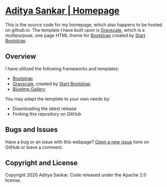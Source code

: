 # [Aditya Sankar | Homepage](http://www.adityasankar.com/)

This is the source code for my homepage, which also happens to be hosted on github.io. The template I have built upon is [Grayscale](http://startbootstrap.com/template-overviews/grayscale/), which is a multipurpose, one page HTML theme for [Bootstrap](http://getbootstrap.com/) created by [Start Bootstrap](http://startbootstrap.com/).

## Overview

I have utilized the following frameworks and templates:
* [Bootstrap](http://getbootstrap.com/)
* [Grayscale](http://startbootstrap.com/template-overviews/grayscale/), created by [Start Bootstrap](http://startbootstrap.com/)
* [BlueImp Gallery](https://github.com/blueimp/Gallery)

You may adapt the template to your own needs by:
* Downloading the latest release
* Forking this repository on GitHub

## Bugs and Issues

Have a bug or an issue with this webpage? [Open a new issue](https://github.com/adityas/adityasankar.com/issues) here on GitHub or leave a comment.

## Copyright and License

Copyright 2020 Aditya Sankar. Code released under the Apache 2.0 license.
